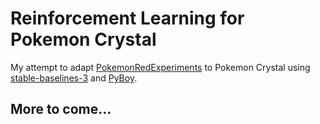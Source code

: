 # Reinforcement Learning for Pokemon Crystal
My attempt to adapt [PokemonRedExperiments](https://github.com/PWhiddy/PokemonRedExperiments) to Pokemon Crystal using [stable-baselines-3](https://github.com/DLR-RM/stable-baselines3) and [PyBoy](https://github.com/Baekalfen/PyBoy).
## More to come...
